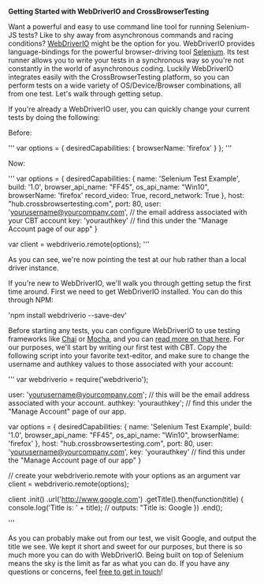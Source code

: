 **Getting Started with WebDriverIO and CrossBrowserTesting**

Want a powerful and easy to use command line tool for running Selenium-JS tests? Like to shy away from asynchronous commands and racing conditions? [WebDriverIO](http://webdriver.io/) might be the option for you. WebDriverIO provides language-bindings for the powerful browser-driving tool [Selenium](http://www.seleniumhq.org/docs/). Its test runner allows you to write your tests in a synchronous way so you're not constantly in the world of asynchronous coding. Luckily WebDriverIO integrates easily with the CrossBrowserTesting platform, so you can perform tests on a wide variety of OS/Device/Browser combinations, all from one test. Let's walk through getting setup.

If you're already a WebDriverIO user, you can quickly change your current tests by doing the following:

Before:

'''
var options = {
    desiredCapabilities: {
        browserName: 'firefox'
    }
};
'''

Now:

'''
var options = {
  desiredCapabilities: {
    name: 'Selenium Test Example',
    build: '1.0',
    browser_api_name: "FF45",
    os_api_name: "Win10",
    browserName: 'firefox'
    record_video: True,
    record_network: True
  },
  host: "hub.crossbrowsertesting.com",
  port: 80,
  user: 'yourusername@yourcompany.com',		// the email address associated with your CBT account
  key: 'yourauthkey'      					// find this under the "Manage Account page of our app"
}

var client = webdriverio.remote(options);
'''

As you can see, we're now pointing the test at our hub rather than a local driver instance. 

If you're new to WebDriverIO, we'll walk you through getting setup the first time around. First we need to get WebDriverIO installed. You can do this through NPM:

'npm install webdriverio --save-dev'

Before starting any tests, you can configure WebDriverIO to use testing frameworks like [Chai](http://chaijs.com/) or [Mocha](https://mochajs.org/), and you can [read more on that here](http://webdriver.io/guide/getstarted/configuration.html). For our purposes, we'll start by writing our first test with CBT. Copy the following script into your favorite text-editor, and make sure to change the username and authkey values to those associated with your account:

'''
var webdriverio = require('webdriverio');

user: 'yourusername@yourcompany.com';	// this will be the email address associated with your account.
authkey: 'yourauthkey'; 				// find this under the "Manage Account" page of our app.

var options = {
  desiredCapabilities: {
    name: 'Selenium Test Example',
    build: '1.0',
    browser_api_name: "FF45",
    os_api_name: "Win10",
    browserName: 'firefox'
  },
  host: "hub.crossbrowsertesting.com",
  port: 80,
  user: 'yourusername@yourcompany.com',
  key: 'yourauthkey'      // find this under the "Manage Account page of our app"
}

// create your webdriverio.remote with your options as an argument
var client = webdriverio.remote(options);

client
    .init()
    .url('http://www.google.com')
    .getTitle().then(function(title) {
        console.log('Title is: ' + title);
        // outputs: "Title is: Google
    })
    .end();

'''

As you can probably make out from our test, we visit Google, and output the title we see. We kept it short and sweet for our purposes, but there is so much more you can do with WebDriverIO. Being built on top of Selenium means the sky is the limit as far as what you can do. If you have any questions or concerns, feel [free to get in touch](mailto:info@crossbrowsertesting.com>)!